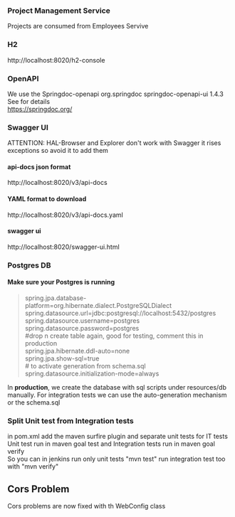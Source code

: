 ### Project Management Service

Projects are consumed from Employees Servive 

### H2
http://localhost:8020/h2-console

### OpenAPI
We use the Springdoc-openapi
        <dependency>
            <groupId>org.springdoc</groupId>
            <artifactId>springdoc-openapi-ui</artifactId>
            <version>1.4.3</version>
        </dependency>
See for details        
https://springdoc.org/        
        
### Swagger UI
ATTENTION: HAL-Browser and Explorer don't work with Swagger
it rises exceptions so avoid it to add them
  
#### api-docs json format
http://localhost:8020/v3/api-docs

#### YAML format to download
http://localhost:8020/v3/api-docs.yaml

#### swagger ui
http://localhost:8020/swagger-ui.html


### Postgres DB

#### Make sure your Postgres is running
>spring.jpa.database-platform=org.hibernate.dialect.PostgreSQLDialect  
spring.datasource.url=jdbc:postgresql://localhost:5432/postgres  
spring.datasource.username=postgres 
spring.datasource.password=postgres  
\#drop n create table again, good for testing, comment this in production  
spring.jpa.hibernate.ddl-auto=none  
spring.jpa.show-sql=true  
\# to activate generation from schema.sql  
spring.datasource.initialization-mode=always
>
In <b>production</b>, we create the database with sql scripts under resources/db manually.
For integration tests we can use the auto-generation mechanism or the schema.sql 

### Split Unit test from Integration tests
in pom.xml add the maven surfire plugin and separate unit tests for IT tests
Unit test run in maven goal test and Integration tests run in maven goal verify  
So you can in jenkins run only unit tests "mvn test" run integration test too with "mvn verify"

## Cors Problem
Cors problems are now fixed with th WebConfig class
